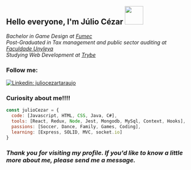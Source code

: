 <h2> Hello everyone, I'm Júlio Cézar <img src="https://media.giphy.com/media/5zdrQPq26U5CsaygHN/giphy.gif" width="50"></h2>
<p><em>Bachelor in Game Design at <a href="http://www.fumec.br/">Fumec</a></br>
Post-Graduated in Tax management and public sector auditing at <a href="https://unyleya.edu.br/">Faculdade Unyleya</a></br>
Studying Web Development at <a href="https://www.betrybe.com/">Trybe</a></br>
</em></p>

<h3> Follow me: </h3>

[![Linkedin: juliocezartaraujo](https://img.shields.io/badge/-juliocezartaraujo-blue?style=flat-square&logo=Linkedin&logoColor=white&link=https://www.linkedin.com/in/juliocezartaraujo/)](https://www.linkedin.com/in/juliocezartaraujo/)


<h3>Curiosity about me!!!! </h3>

```javascript
const julioCezar = {
  code: [Javascript, HTML, CSS, Java, C#],
  tools: [React, Redux, Node, Jest, Mongodb, MySql, Context, Hooks],
  passions: [Soccer, Dance, Family, Games, Coding],
  learning: [Express, SOLID, MVC, socket.io]
}
```

### <em>Thank you for visiting my profile. If you'd like to know a little more about me, please send me a message.</em>
